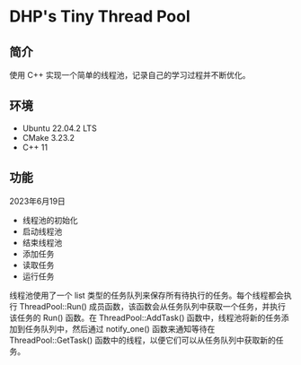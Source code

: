 # DHP's Tiny Thread Pool

## 简介

使用 C++ 实现一个简单的线程池，记录自己的学习过程并不断优化。

## 环境

- Ubuntu 22.04.2 LTS
- CMake 3.23.2
- C++ 11

## 功能

2023年6月19日

- 线程池的初始化
- 启动线程池      
- 结束线程池 
- 添加任务
- 读取任务
- 运行任务

线程池使用了一个 list 类型的任务队列来保存所有待执行的任务。每个线程都会执行 ThreadPool::Run() 成员函数，该函数会从任务队列中获取一个任务，并执行该任务的 Run() 函数。在 ThreadPool::AddTask() 函数中，线程池将新的任务添加到任务队列中，然后通过 notify_one() 函数来通知等待在 ThreadPool::GetTask() 函数中的线程，以便它们可以从任务队列中获取新的任务。